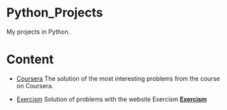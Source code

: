 # Python_Projects
My projects in Python. 

# Content 
* [Coursera](https://github.com/DaveFres/Python_Projects/tree/master/coursera) The solution of the most interesting problems from the course on Coursera.

* [Exercism](https://github.com/DaveFres/Python_Projects/tree/master/exercism) Solution of problems with the website Exercism [**Exercism**](https://exercism.io) 




